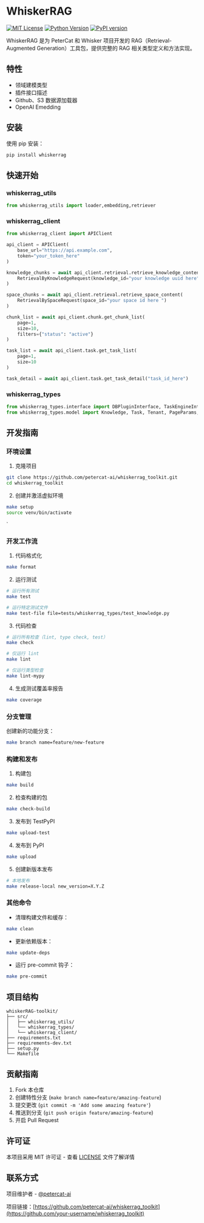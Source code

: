 # WhiskerRAG

[![MIT License](https://img.shields.io/badge/License-MIT-green.svg)](https://choosealicense.com/licenses/mit/)
[![Python Version](https://img.shields.io/pypi/pyversions/whiskerrag)](https://pypi.org/project/whiskerrag/)
[![PyPI version](https://badge.fury.io/py/whiskerrag.svg)](https://badge.fury.io/py/whiskerrag)

WhiskerRAG 是为 PeterCat 和 Whisker 项目开发的 RAG（Retrieval-Augmented Generation）工具包，提供完整的 RAG 相关类型定义和方法实现。

## 特性

- 领域建模类型
- 插件接口描述
- Github、S3 数据源加载器
- OpenAI Emedding

## 安装

使用 pip 安装：

```bash
pip install whiskerrag
```

## 快速开始

### whiskerrag_utils

```python
from whiskerrag_utils import loader,embedding,retriever
```

### whiskerrag_client

```python
from whiskerrag_client import APIClient

api_client = APIClient(
    base_url="https://api.example.com",
    token="your_token_here"
)

knowledge_chunks = await api_client.retrieval.retrieve_knowledge_content(
    RetrievalByKnowledgeRequest(knowledge_id="your knowledge uuid here")
)

space_chunks = await api_client.retrieval.retrieve_space_content(
    RetrievalBySpaceRequest(space_id="your space id here ")
)

chunk_list = await api_client.chunk.get_chunk_list(
    page=1,
    size=10,
    filters={"status": "active"}
)

task_list = await api_client.task.get_task_list(
    page=1,
    size=10
)

task_detail = await api_client.task.get_task_detail("task_id_here")
```

### whiskerrag_types

```python
from whiskerrag_types.interface import DBPluginInterface, TaskEngineInterface
from whiskerrag_types.model import Knowledge, Task, Tenant, PageParams, PageResponse
```

## 开发指南

### 环境设置

1. 克隆项目

```bash
git clone https://github.com/petercat-ai/whiskerrag_toolkit.git
cd whiskerrag_toolkit
```

2. 创建并激活虚拟环境

```bash
make setup
source venv/bin/activate
```
`
### 开发工作流

1. 代码格式化

```bash
make format
```

2. 运行测试

```bash
# 运行所有测试
make test

# 运行特定测试文件
make test-file file=tests/whiskerrag_types/test_knowledge.py
```

3. 代码检查

```bash
# 运行所有检查（lint, type check, test）
make check

# 仅运行 lint
make lint

# 仅运行类型检查
make lint-mypy
```

4. 生成测试覆盖率报告

```bash
make coverage
```

### 分支管理

创建新的功能分支：

```bash
make branch name=feature/new-feature
```

### 构建和发布

1. 构建包

```bash
make build
```

2. 检查构建的包

```bash
make check-build
```

3. 发布到 TestPyPI

```bash
make upload-test
```

4. 发布到 PyPI

```bash
make upload
```

5. 创建新版本发布

```bash
# 本地发布
make release-local new_version=X.Y.Z
```

### 其他命令

- 清理构建文件和缓存：

```bash
make clean
```

- 更新依赖版本：

```bash
make update-deps
```

- 运行 pre-commit 钩子：

```bash
make pre-commit
```

## 项目结构

```
whiskerRAG-toolkit/
├── src/
│   ├── whiskerrag_utils/
│   └── whiskerrag_types/
│   └── whiskerrag_client/
├── requirements.txt
├── requirements-dev.txt
├── setup.py
└── Makefile
```

## 贡献指南

1. Fork 本仓库
2. 创建特性分支 (`make branch name=feature/amazing-feature`)
3. 提交更改 (`git commit -m 'Add some amazing feature'`)
4. 推送到分支 (`git push origin feature/amazing-feature`)
5. 开启 Pull Request

## 许可证

本项目采用 MIT 许可证 - 查看 [LICENSE](LICENSE) 文件了解详情

## 联系方式

项目维护者 - [@petercat-ai](https://github.com/petercat-ai)

项目链接：[https://github.com/petercat-ai/whiskerrag_toolkit](https://github.com/your-username/whiskerrag_toolkit)
